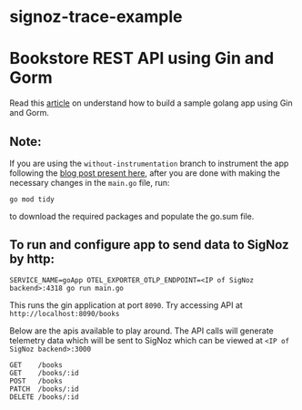 # signoz-trace-example
# Bookstore REST API using Gin and Gorm

Read this [article](https://blog.logrocket.com/how-to-build-a-rest-api-with-golang-using-gin-and-gorm/) on understand how to build a sample golang app using Gin and Gorm.

## Note:
If you are using the `without-instrumentation` branch to instrument the app following the [blog post present here](https://signoz.io/opentelemetry/go/), after you are done with making the necessary changes in the `main.go` file, run:

```
go mod tidy
```
to download the required packages and populate the go.sum file. 


## To run and configure app to send data to SigNoz by http:
```
SERVICE_NAME=goApp OTEL_EXPORTER_OTLP_ENDPOINT=<IP of SigNoz backend>:4318 go run main.go
```

This runs the gin application at port `8090`. Try accessing API at `http://localhost:8090/books`

Below are the apis available to play around. The API calls will generate telemetry data which will be sent to SigNoz which can be viewed at `<IP of SigNoz backend>:3000`
```
GET    /books                    
GET    /books/:id               
POST   /books                    
PATCH  /books/:id                
DELETE /books/:id                
```